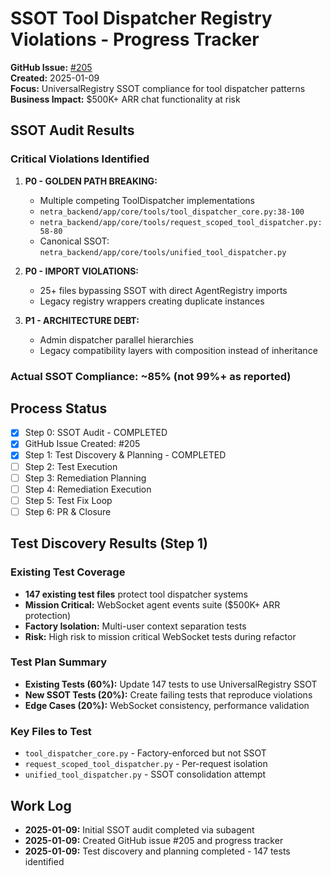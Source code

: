 # SSOT Tool Dispatcher Registry Violations - Progress Tracker

**GitHub Issue:** [#205](https://github.com/netra-systems/netra-apex/issues/205)  
**Created:** 2025-01-09  
**Focus:** UniversalRegistry SSOT compliance for tool dispatcher patterns  
**Business Impact:** $500K+ ARR chat functionality at risk

## SSOT Audit Results

### Critical Violations Identified
1. **P0 - GOLDEN PATH BREAKING:**
   - Multiple competing ToolDispatcher implementations
   - `netra_backend/app/core/tools/tool_dispatcher_core.py:38-100`
   - `netra_backend/app/core/tools/request_scoped_tool_dispatcher.py:58-80`
   - Canonical SSOT: `netra_backend/app/core/tools/unified_tool_dispatcher.py`

2. **P0 - IMPORT VIOLATIONS:**
   - 25+ files bypassing SSOT with direct AgentRegistry imports
   - Legacy registry wrappers creating duplicate instances

3. **P1 - ARCHITECTURE DEBT:**
   - Admin dispatcher parallel hierarchies
   - Legacy compatibility layers with composition instead of inheritance

### Actual SSOT Compliance: ~85% (not 99%+ as reported)

## Process Status
- [x] Step 0: SSOT Audit - COMPLETED
- [x] GitHub Issue Created: #205
- [x] Step 1: Test Discovery & Planning - COMPLETED
- [ ] Step 2: Test Execution  
- [ ] Step 3: Remediation Planning
- [ ] Step 4: Remediation Execution
- [ ] Step 5: Test Fix Loop
- [ ] Step 6: PR & Closure

## Test Discovery Results (Step 1)

### Existing Test Coverage
- **147 existing test files** protect tool dispatcher systems
- **Mission Critical:** WebSocket agent events suite ($500K+ ARR protection)
- **Factory Isolation:** Multi-user context separation tests
- **Risk:** High risk to mission critical WebSocket tests during refactor

### Test Plan Summary
- **Existing Tests (60%):** Update 147 tests to use UniversalRegistry SSOT
- **New SSOT Tests (20%):** Create failing tests that reproduce violations
- **Edge Cases (20%):** WebSocket consistency, performance validation

### Key Files to Test
- `tool_dispatcher_core.py` - Factory-enforced but not SSOT
- `request_scoped_tool_dispatcher.py` - Per-request isolation
- `unified_tool_dispatcher.py` - SSOT consolidation attempt

## Work Log
- **2025-01-09:** Initial SSOT audit completed via subagent
- **2025-01-09:** Created GitHub issue #205 and progress tracker
- **2025-01-09:** Test discovery and planning completed - 147 tests identified